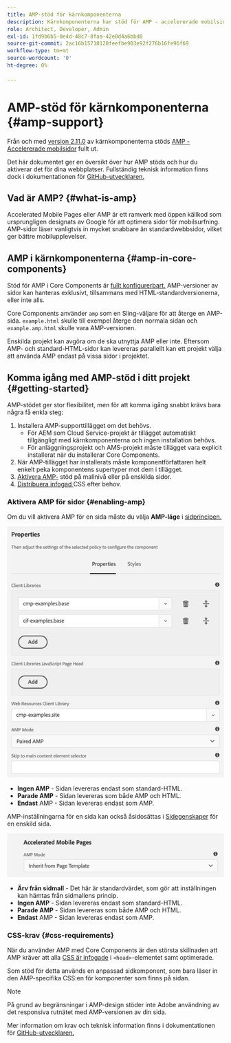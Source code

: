 ```yaml
---
title: AMP-stöd för kärnkomponenterna
description: Kärnkomponenterna har stöd för AMP - accelererade mobilsidor
role: Architect, Developer, Admin
exl-id: 1fd9b6b5-0e4d-48c7-8faa-42e0d4a6bbd0
source-git-commit: 2ac16b15718128feefbe903e92f276b16fe96f69
workflow-type: tm+mt
source-wordcount: '0'
ht-degree: 0%

---
```


# AMP-stöd för kärnkomponenterna {#amp-support}

Från och med [version 2.11.0](/help/versions.md) av kärnkomponenterna stöds [AMP - Accelererade mobilsidor](https://developers.google.com/amp) fullt ut.

Det här dokumentet ger en översikt över hur AMP stöds och hur du aktiverar det för dina webbplatser. Fullständig teknisk information finns dock i dokumentationen för [GitHub-utvecklaren.](https://github.com/adobe/aem-core-wcm-components/tree/master/extensions/amp)

## Vad är AMP? {#what-is-amp}

Accelerated Mobile Pages eller AMP är ett ramverk med öppen källkod som ursprungligen designats av Google för att optimera sidor för mobilsurfning. AMP-sidor läser vanligtvis in mycket snabbare än standardwebbsidor, vilket ger bättre mobilupplevelser.

## AMP i kärnkomponenterna {#amp-in-core-components}

Stöd för AMP i Core Components är [fullt konfigurerbart.](#enabling-amp) AMP-versioner av sidor kan hanteras exklusivt, tillsammans med HTML-standardversionerna, eller inte alls.

Core Components använder `amp` som en Sling-väljare för att återge en AMP-sida. `example.html` skulle till exempel återge den normala sidan och `example.amp.html` skulle vara AMP-versionen.

Enskilda projekt kan avgöra om de ska utnyttja AMP eller inte. Eftersom AMP- och standard-HTML-sidor kan levereras parallellt kan ett projekt välja att använda AMP endast på vissa sidor i projektet.

## Komma igång med AMP-stöd i ditt projekt {#getting-started}

AMP-stödet ger stor flexibilitet, men för att komma igång snabbt krävs bara några få enkla steg:

1. Installera AMP-supporttillägget om det behövs.
   * För AEM som Cloud Service-projekt är tillägget automatiskt tillgängligt med kärnkomponenterna och ingen installation behövs.
   * För anläggningsprojekt och AMS-projekt måste tillägget vara explicit installerat när du installerar Core Components.
1. När AMP-tillägget har installerats måste komponentförfattaren helt enkelt peka komponentens supertyper mot dem i tillägget.
1. [Aktivera AMP-](#enabling-amp) stöd på mallnivå eller på enskilda sidor.
1. [Distribuera infogad ](#css-requirements) CSS efter behov.

### Aktivera AMP för sidor {#enabling-amp}

Om du vill aktivera AMP för en sida måste du välja **AMP-läge** i [sidprincipen.](https://experienceleague.adobe.com/docs/experience-manager-cloud-service/sites/authoring/features/templates.html#editing-a-template-page-policy-template-author-developer)

![Alternativ för AMP-sidprofil](/help/assets/amp-policy.png)

* **Ingen AMP**  - Sidan levereras endast som standard-HTML.
* **Parade AMP**  - Sidan levereras som både AMP och HTML.
* **Endast**  AMP - Sidan levereras endast som AMP.

AMP-inställningarna för en sida kan också åsidosättas i [Sidegenskaper](https://experienceleague.adobe.com/docs/experience-manager-cloud-service/sites/authoring/fundamentals/page-properties.html) för en enskild sida.

![Egenskaper för AMP-sida](/help/assets/amp-page-properties.png)

* **Ärv från sidmall**  - Det här är standardvärdet, som gör att inställningen kan hämtas från sidmallens princip.
* **Ingen AMP**  - Sidan levereras endast som standard-HTML.
* **Parade AMP**  - Sidan levereras som både AMP och HTML.
* **Endast**  AMP - Sidan levereras endast som AMP.

### CSS-krav {#css-requirements}

När du använder AMP med Core Components är den största skillnaden att AMP kräver att alla [CSS är infogade](including-clientlibs.md#inlining) i `<head>`-elementet samt optimerade.

Som stöd för detta används en anpassad sidkomponent, som bara läser in den AMP-specifika CSS:en för komponenter som finns på sidan.

>[!NOTE]
>
>På grund av begränsningar i AMP-design stöder inte Adobe användning av det responsiva rutnätet med AMP-versionen av din sida.

Mer information om krav och teknisk information finns i dokumentationen för [GitHub-utvecklaren.](https://github.com/adobe/aem-core-wcm-components/tree/master/extensions/amp)
